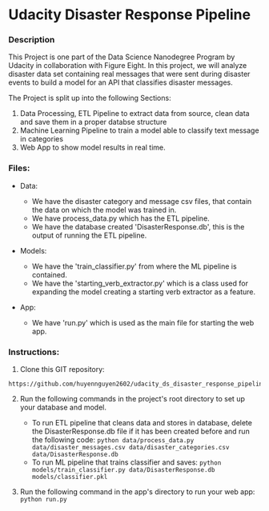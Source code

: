 # Udacity Disaster Response Pipeline

### Description

This Project is one part of the Data Science Nanodegree Program by Udacity in collaboration with Figure Eight. 
In this project, we will analyze disaster data set containing real messages that were sent during disaster events to build a model for an API that classifies disaster messages.

The Project is split up into the following Sections:

1. Data Processing, ETL Pipeline to extract data from source, clean data and save them in a proper databse structure
2. Machine Learning Pipeline to train a model able to classify text message in categories
3. Web App to show model results in real time. 


### Files:
  - Data:
     - We have the disaster category and message csv files, that contain the data on which the model was trained in.
     - We have process_data.py which has the ETL pipeline.
     - We have the database created 'DisasterResponse.db', this is the output of running the ETL pipeline.
     
  - Models:
    - We have the 'train_classifier.py' from where the ML pipeline is contained.
    - We have the 'starting_verb_extractor.py' which is a class used for expanding the model creating a starting verb extractor as 
      a feature.
      
  - App:
    - We have 'run.py' which is used as the main file for starting the web app.

### Instructions:

1. Clone this GIT repository:
```
https://github.com/huyennguyen2602/udacity_ds_disaster_response_pipeline.git
```

2. Run the following commands in the project's root directory to set up your database and model.

    - To run ETL pipeline that cleans data and stores in database, delete the DisasterResponse.db file if it has been created before and 
      run the following code:
        `python data/process_data.py data/disaster_messages.csv data/disaster_categories.csv data/DisasterResponse.db`
    - To run ML pipeline that trains classifier and saves:
        `python models/train_classifier.py data/DisasterResponse.db models/classifier.pkl`

3. Run the following command in the app's directory to run your web app:
    `python run.py`

